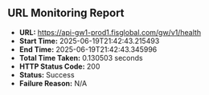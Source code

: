 ## URL Monitoring Report

- **URL:** https://api-gw1-prod1.fisglobal.com/gw/v1/health
- **Start Time:** 2025-06-19T21:42:43.215493
- **End Time:** 2025-06-19T21:42:43.345996
- **Total Time Taken:** 0.130503 seconds
- **HTTP Status Code:** 200
- **Status:** Success
- **Failure Reason:** N/A
